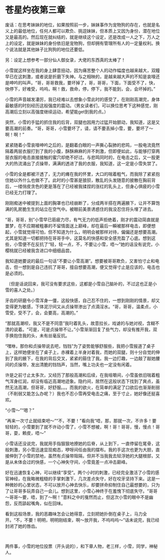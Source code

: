 # 苍星灼夜第三章

废话：在思考妹妹的地位，如果按照前一步，妹妹事作为宠物狗的存在，也就是名义上的最低地位，任何人都可以欺负、挑逗妹妹，但本质上又因为身份，潜在地位又是最高的。然后现在就纠结的，就是继续这个设定，还是改成一人之下，万人之上的设定，就是妹妹的身份依旧是宠物狗，但却拥有管理所有人的一定量权利。换个说法就是其他妹子比狗狗的地位还要低。

另：设定上想参考一部分仙人御女录，大佬的东西真的太棒了！ 

小雪就这样坐在我的身上肆意扭动，因为痛苦整个人的动作幅度也越来越大，双瞳早已在这刺激，或者说是折磨下失神。与之相映的，是越来越大声的不知是哀嚎还是呻吟的叫声。“哥，哥哥救我，要坏掉了，哥，哥哥，下面，下面受不了，快，快停下，好难受，呜呜，啊！救，救命，停，停下，我不能到，会，会坏掉的。”

小雪的声音越发凄厉，我已经难以去想象小雪此时的感受了，在刚刚高潮完，身体最敏感的时刻经历这般强度的震动。（男女读者们，可以换位思考下这种感觉，刚高潮后立刻以高强度继续运动，希望能get到我的点。）

突然，小雪的手猛的抓住我的后背，双腿也因用力过猛开始颤动，我知道，这是又要高潮的前奏。“哥，哥哥，小雪要坏了，请，请不要丢掉小雪，要，要坏了～啊！啊！”

紧紧随着小雪哀嚎呻吟之后的，是翻着白眼的一声撕心裂肺的悲鸣，一股电流竟然隔着两层衣服打到了我的小腹，酥酥麻麻的并不刺激，但即便如此，与能够打穿两层衣服的电击直接接触的蜜穴却绝不好过。与悲鸣同时的，在电击之后，又一股更大的热流涌出了贞操带，满满的透进了我的衣服，我知道，这一定是小雪失禁了。

小雪的全是都被汗透了，无力的瘫在我的怀里，大口的喘着粗气，而我除了紧紧抱住她以外什么也做不了。此时的小雪甚是狼狈，散乱的头发随意的披散在胸前背后，一缕俏皮贪色的更是落在了已经被我揉捏的涨红的乳头上，但身心俱疲的小雪已经无力打理了。

刚刚痴迷中被提到上面的胸罩也已经崩断了，分成两半搭在两遍腋下，让并不算饱满的乳房脆生生的站立在空气中。被眼前美景诱惑住的我没忍住将头埋了进去。

“哥，哥哥，别”小雪早已筋疲力尽，有气无力的低声拒绝着，刚才的震动简直就是噩梦，在不应期被粗暴的不留情面送上巅峰，却在最后一瞬被那样电击，即便想起，小雪就觉得可怕，但不知道为什么，明明会被那样对待，偏偏还是想要高潮。尤其是知道一切都把持在哥哥手中，这莫名的快感和安全感充盈了心底。想到这些，小雪便不在反抗了“轻，轻一点，不，不要让小雪，唔～”她的话没有说完，小樱桃就已经被我含进口中细细品尝。

我知道她要说的最后一句话“不要让小雪高潮”。想要被哥哥欺负，又害怕寸止和电击，但一想到是自己违抗了哥哥，擅自想要高潮，便又觉得寸止是应该的，电击也是必须的。

 （但是话说回来，我可没有要求这些，这都是小雪自己脑补的，不过这也正是小雪的喜人之处。）

牙齿的研磨令小雪浑身一僵，这般快感，自己忍不住的，一想到刚刚的情景，却又变得更为敏感，下体泥泞间又从贞操带渗出了点滴淫水。“哥，哥哥，温柔点，小雪受，受不了，会，会要高，高潮的。”

“那就高潮呗，我又不是不同意”我叼着乳头，故意拉长，戏谑的与她对视，含糊不清的说着。“可是，可是贞操带不让。”小雪渐渐回复了些气力，却没有推开我，双手换抱住我的头，未有丝毫反抗。

“嘿咻，那你和贞操带说去吧，铛铛”为了姿势能够舒服些，我把小雪报道了桌子上，这样她便坐在了桌子上，赤裸着上半身对着我，而她的双腿，则十分自觉的伸到了我的腋下，在我的背后交叉，紧紧的箍住了我。我一边打趣，一边敲了敲她腰间的贞操带，发出清脆的铛铛声，当然，嘴上功夫也一定没有闲着。

许是之前寸止太多次，又经历了那般高潮和后续，在我咀嚼间，小雪虽依旧喘着粗气浑身红润，却没有临近高潮地迹象。隐约间，居然在这般状态下找到了爽点，虽然无法高潮，但哥哥，好舒服。。。而我的欲火，在简单的满足了口欲后也渐渐削弱（不削弱又能怎么办呢？）我也不忍小雪再受电击之痛，至于寸止，她好像还挺喜欢。

“小雪～”“嗯？”

“再来一次寸止就结束吧～”“不，不要！”看向我“唔，那，那就一次，不许多！要轻轻的，小雪要到了就不许动小雪了，小雪不想被，啊！哥！哥哥，慢，慢点！哥哥，耍，赖皮，唔～”

小雪话还没说完，我就用手指狠狠地撩她的后脊，从上到下，一直停留在尾骨，这般刺激，另小雪迅速显现痴态，咿呀间任由我的摆布。我的手这次也更为大胆，直接伸到了小雪的禁地，虽然有贞操带阻隔，但并不当我我去轻浮她的大腿根部，又是从未体会过的快感，一个心神失守间，小雪竟差一点冲击巅峰。

好在迅速恢复心神，可以继续“享受”。两个小时的刺激，已经完全激活了小雪的感官神经，在我略微粗糙的手掌刺激下，几次差点失守，好在咬牙坚持下来。这是一种微妙的心里状态，不可以放开心神去快乐，却要拼命抑制住自己最想要的，只为了让哥哥多玩弄自己一会儿。想到这里，小雪心神终于在羞愧下彻底失守。“哥哥～哥哥～要，唔，到了～啊！”意料之中的戛然而止，但这次小雪的眼中不是幽怨，反而舔起嘴角，似在回味。

看到这般场景，我的恶趣味怎会让她得意，立刻把她扑倒在桌子上，马力全开。“不，不要！明明，明明刚结束，啊～放开我，不呜呜呜～”话未说完，我已经封闭了她的唇齿。

  

两件事，小雪的地位投票（开头说的），和下章人物，老三样，小雪，同学，神秘人。